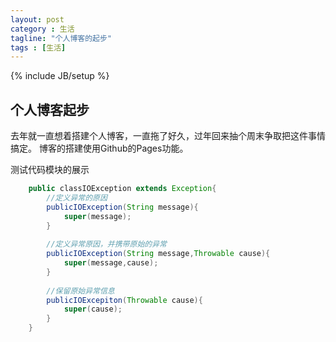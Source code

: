 ```yaml
---
layout: post
category : 生活
tagline: "个人博客的起步"
tags : [生活]
---
```

{% include JB/setup %}

## 个人博客起步
去年就一直想着搭建个人博客，一直拖了好久，过年回来抽个周末争取把这件事情搞定。
博客的搭建使用Github的Pages功能。

<!--more-->
测试代码模块的展示
```java
    public classIOException extends Exception{  
        //定义异常的原因  
        publicIOException(String message){  
            super(message);  
        }  
      
        //定义异常原因，并携带原始的异常  
        publicIOException(String message,Throwable cause){  
            super(message,cause);  
        }  
      
        //保留原始异常信息  
        publicIOExcepiton(Throwable cause){  
            super(cause);  
        }  
    }  
```